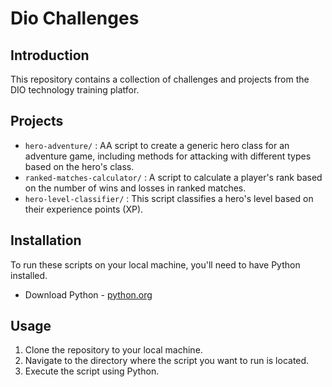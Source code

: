 # Dio Challenges

## Introduction
This repository contains a collection of challenges and projects from the DIO technology training platfor.

## Projects
- `hero-adventure/` : AA script to create a generic hero class for an adventure game, including methods for attacking with different types based on the hero's class.
- `ranked-matches-calculator/` : A script to calculate a player's rank based on the number of wins and losses in ranked matches.
- `hero-level-classifier/` : This script classifies a hero's level based on their experience points (XP).

## Installation
To run these scripts on your local machine, you'll need to have Python installed. 
- Download Python - [python.org](https://www.python.org/)

## Usage
1. Clone the repository to your local machine.
2. Navigate to the directory where the script you want to run is located.
3. Execute the script using Python.



